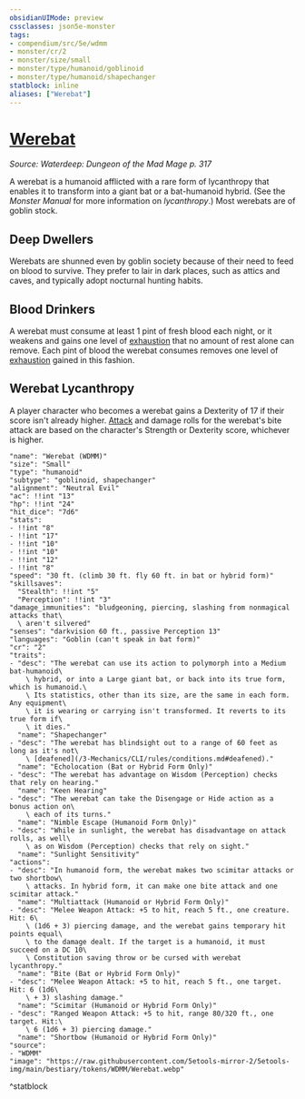 ```yaml
---
obsidianUIMode: preview
cssclasses: json5e-monster
tags:
- compendium/src/5e/wdmm
- monster/cr/2
- monster/size/small
- monster/type/humanoid/goblinoid
- monster/type/humanoid/shapechanger
statblock: inline
aliases: ["Werebat"]
---
```

# [Werebat](3-Mechanics\CLI\bestiary\humanoid/werebat-wdmm.md)
*Source: Waterdeep: Dungeon of the Mad Mage p. 317*  

A werebat is a humanoid afflicted with a rare form of lycanthropy that enables it to transform into a giant bat or a bat-humanoid hybrid. (See the *Monster Manual* for more information on *lycanthropy*.) Most werebats are of goblin stock.

## Deep Dwellers

Werebats are shunned even by goblin society because of their need to feed on blood to survive. They prefer to lair in dark places, such as attics and caves, and typically adopt nocturnal hunting habits.

## Blood Drinkers

A werebat must consume at least 1 pint of fresh blood each night, or it weakens and gains one level of [exhaustion](/3-Mechanics/CLI/rules/conditions.md#exhaustion) that no amount of rest alone can remove. Each pint of blood the werebat consumes removes one level of [exhaustion](/3-Mechanics/CLI/rules/conditions.md#exhaustion) gained in this fashion.

## Werebat Lycanthropy

A player character who becomes a werebat gains a Dexterity of 17 if their score isn't already higher. [Attack](/3-Mechanics/CLI/rules/actions.md#Attack) and damage rolls for the werebat's bite attack are based on the character's Strength or Dexterity score, whichever is higher.

```statblock
"name": "Werebat (WDMM)"
"size": "Small"
"type": "humanoid"
"subtype": "goblinoid, shapechanger"
"alignment": "Neutral Evil"
"ac": !!int "13"
"hp": !!int "24"
"hit_dice": "7d6"
"stats":
- !!int "8"
- !!int "17"
- !!int "10"
- !!int "10"
- !!int "12"
- !!int "8"
"speed": "30 ft. (climb 30 ft. fly 60 ft. in bat or hybrid form)"
"skillsaves":
  "Stealth": !!int "5"
  "Perception": !!int "3"
"damage_immunities": "bludgeoning, piercing, slashing from nonmagical attacks that\
  \ aren't silvered"
"senses": "darkvision 60 ft., passive Perception 13"
"languages": "Goblin (can't speak in bat form)"
"cr": "2"
"traits":
- "desc": "The werebat can use its action to polymorph into a Medium bat-humanoid\
    \ hybrid, or into a Large giant bat, or back into its true form, which is humanoid.\
    \ Its statistics, other than its size, are the same in each form. Any equipment\
    \ it is wearing or carrying isn't transformed. It reverts to its true form if\
    \ it dies."
  "name": "Shapechanger"
- "desc": "The werebat has blindsight out to a range of 60 feet as long as it's not\
    \ [deafened](/3-Mechanics/CLI/rules/conditions.md#deafened)."
  "name": "Echolocation (Bat or Hybrid Form Only)"
- "desc": "The werebat has advantage on Wisdom (Perception) checks that rely on hearing."
  "name": "Keen Hearing"
- "desc": "The werebat can take the Disengage or Hide action as a bonus action on\
    \ each of its turns."
  "name": "Nimble Escape (Humanoid Form Only)"
- "desc": "While in sunlight, the werebat has disadvantage on attack rolls, as well\
    \ as on Wisdom (Perception) checks that rely on sight."
  "name": "Sunlight Sensitivity"
"actions":
- "desc": "In humanoid form, the werebat makes two scimitar attacks or two shortbow\
    \ attacks. In hybrid form, it can make one bite attack and one scimitar attack."
  "name": "Multiattack (Humanoid or Hybrid Form Only)"
- "desc": "Melee Weapon Attack: +5 to hit, reach 5 ft., one creature. Hit: 6\
    \ (1d6 + 3) piercing damage, and the werebat gains temporary hit points equal\
    \ to the damage dealt. If the target is a humanoid, it must succeed on a DC 10\
    \ Constitution saving throw or be cursed with werebat lycanthropy."
  "name": "Bite (Bat or Hybrid Form Only)"
- "desc": "Melee Weapon Attack: +5 to hit, reach 5 ft., one target. Hit: 6 (1d6\
    \ + 3) slashing damage."
  "name": "Scimitar (Humanoid or Hybrid Form Only)"
- "desc": "Ranged Weapon Attack: +5 to hit, range 80/320 ft., one target. Hit:\
    \ 6 (1d6 + 3) piercing damage."
  "name": "Shortbow (Humanoid or Hybrid Form Only)"
"source":
- "WDMM"
"image": "https://raw.githubusercontent.com/5etools-mirror-2/5etools-img/main/bestiary/tokens/WDMM/Werebat.webp"
```
^statblock